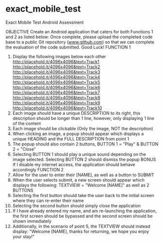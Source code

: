 # exact_mobile_test
Exact Mobile Test
Android Assessment




OBJECTIVE
Create an Android application that caters for both Functions 1 and 2 as listed below:
Once complete, please upload the completed code base to a public Git repository (www.github.com) so that we can complete the evaluation of the code submitted.
Good Luck! FUNCTION 1
1. Display the following images below each other
http://placehold.it/4096x4096&text=Track1
http://placehold.it/4096x4096&text=Track2
http://placehold.it/4096x4096&text=Track3
http://placehold.it/4096x4096&text=Track4
http://placehold.it/4096x4096&text=Track5
http://placehold.it/4096x4096&text=Track6
http://placehold.it/4096x4096&text=Track7
http://placehold.it/4096x4096&text=Track8
http://placehold.it/4096x4096&text=Track9
http://placehold.it/4096x4096&text=Track10
2. Each image should have a unique DESCRIPTION to its right, this description should be longer than 1 line, however, only displaying 1 line of the content
3. Each image should be clickable (Only the image, NOT the description)
4. When clicking an image, a popup should appear which displays a unique HEADING and the FULL DESCRIPTION from point 1
5. The popup should also contain 2 buttons, BUTTON 1 = "Play" & BUTTON 2 = "Close"
6. Selecting BUTTON 1 should play a unique sound depending on the image selected. Selecting BUTTON 2 should dismiss the popup
BONUS
If I disable my internet access, the application should behave accordingly
FUNCTION 2
1. Allow for the user to enter their [NAME], as well as a button to SUBMIT
2. When the user selects submit, a new screen should appear which displays the following: TEXTVIEW = "Welcome [NAME]" as well as 2 BUTTONS
3. Selecting the first button should take the user back to the initial screen where they can re-enter their name
4. Selecting the second button should simply close the application
5. If I have already entered my name, and am re-launching the application, the first screen should be bypassed and the second screen should be shown immediately
6. Additionally, in the scenario of point 5, the TEXTVIEW should instead display: "Welcome [NAME], thanks for returning, we hope you enjoy your stay!"